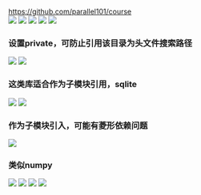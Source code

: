 <!--
 * @Author: guanjiajun www.guanjiajun@ewake.com
 * @Date: 2023-06-12 18:10:13
 * @LastEditors: guanjiajun www.guanjiajun@ewake.com
 * @LastEditTime: 2023-06-16 17:13:55
 * @FilePath: \studys\programming\c++相关\编译\cmake.md
 * @Description: 这是默认设置,请设置`customMade`, 打开koroFileHeader查看配置 进行设置: https://github.com/OBKoro1/koro1FileHeader/wiki/%E9%85%8D%E7%BD%AE
-->
<https://github.com/parallel101/course>\
![](images/img-2023-06-16-15-28-30.png)
![](images/img-2023-06-16-15-29-08.png)
![](images/img-2023-06-16-15-35-20.png)
![](images/img-2023-06-16-15-50-57.png)
![](images/img-2023-06-16-15-52-55.png)
### 设置private，可防止引用该目录为头文件搜索路径
![](images/img-2023-06-16-15-55-10.png)
![](images/img-2023-06-16-16-04-48.png)
### 这类库适合作为子模块引用，sqlite
![](images/img-2023-06-16-16-21-55.png)
![](images/img-2023-06-16-16-41-31.png)
### 作为子模块引入，可能有菱形依赖问题
![](images/img-2023-06-16-16-42-16.png)
### 类似numpy
![](images/img-2023-06-16-16-44-26.png)
![](images/img-2023-06-16-17-01-51.png)
![](images/img-2023-06-16-17-11-14.png)
![](images/img-2023-06-16-17-13-55.png)